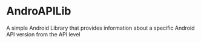 # AndroAPILib
A simple Android Library that provides information about a specific Android API version from the API level
